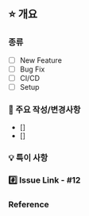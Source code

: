 ## ⭐ 개요

### 종류
- [ ] New Feature
- [ ] Bug Fix
- [ ] CI/CD
- [ ] Setup

### 📑 주요 작성/변경사항
- []
- []

### 💡 특이 사항 

### #️⃣ Issue Link - #12

### Reference

